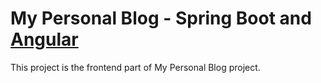 # My Personal Blog - Spring Boot and <ins>Angular</ins>
This project is the frontend part of My Personal Blog project.

